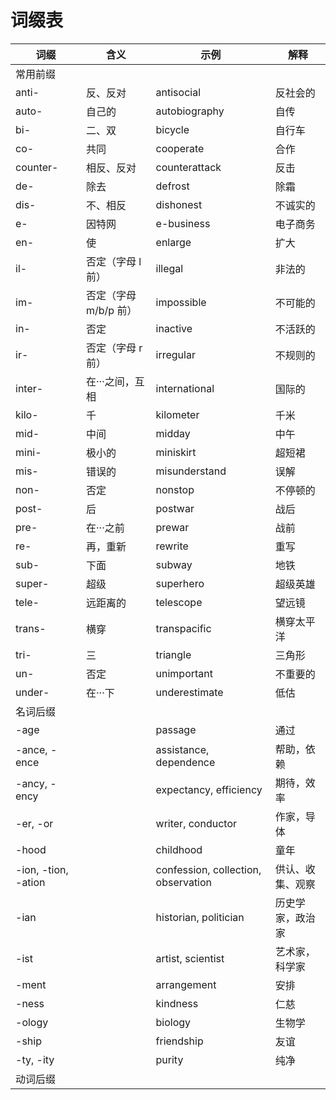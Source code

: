 # 词缀表

| 词缀 | 含义 | 示例 | 解释 |
| -- | -- | -- | -- |
| 常用前缀 | | | |
| anti- | 反、反对 | antisocial | 反社会的|
| auto- | 自己的 | autobiography | 自传 |
| bi- | 二、双 | bicycle | 自行车 |
| co- | 共同 | cooperate | 合作 |
| counter- | 相反、反对 | counterattack | 反击 |
| de- | 除去 | defrost | 除霜 |
| dis- | 不、相反 | dishonest | 不诚实的 |
| e- | 因特网 | e-business | 电子商务 |
| en- | 使 | enlarge | 扩大 |
| il- | 否定（字母 l 前） | illegal | 非法的 |
| im- | 否定（字母 m/b/p 前） | impossible | 不可能的 |
| in- | 否定 | inactive | 不活跃的 |
| ir- | 否定（字母 r 前） | irregular | 不规则的 |
| inter- | 在···之间，互相 | international | 国际的 |
| kilo- | 千 | kilometer | 千米 |
| mid- | 中间 | midday | 中午 |
| mini- | 极小的 | miniskirt | 超短裙 |
| mis- | 错误的 | misunderstand | 误解 |
| non- | 否定 | nonstop | 不停顿的 |
| post- | 后 | postwar | 战后 |
| pre- | 在···之前 | prewar | 战前 |
| re- | 再，重新 | rewrite | 重写 |
| sub- | 下面 | subway | 地铁 |
| super- | 超级 | superhero | 超级英雄 |
| tele- | 远距离的 | telescope | 望远镜 |
| trans- | 横穿 | transpacific | 横穿太平洋 |
| tri- | 三 | triangle | 三角形 |
| un- | 否定 | unimportant | 不重要的 |
| under- | 在···下 | underestimate | 低估 |
| 名词后缀 | | | |
| -age | | passage | 通过 |
| -ance, -ence | | assistance, dependence | 帮助，依赖 |
| -ancy, -ency | | expectancy, efficiency | 期待，效率 |
| -er, -or | | writer, conductor | 作家，导体 |
| -hood | | childhood | 童年 |
| -ion, -tion, -ation | | confession, collection, observation | 供认、收集、观察 |
| -ian | | historian, politician | 历史学家，政治家 |
| -ist | | artist, scientist | 艺术家，科学家 |
| -ment | | arrangement | 安排 |
| -ness | | kindness | 仁慈 |
| -ology | | biology | 生物学 |
| -ship | | friendship | 友谊 |
| -ty, -ity | | purity | 纯净 |
| 动词后缀 | | | |
